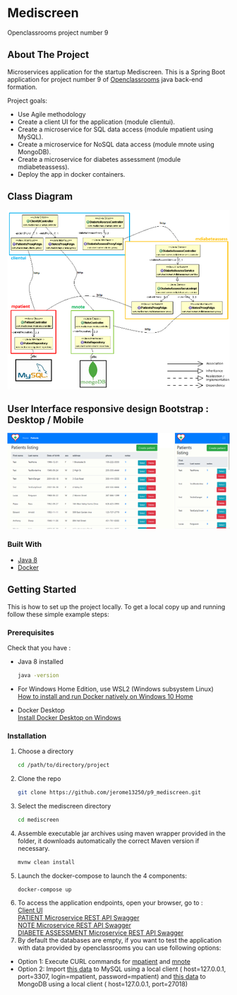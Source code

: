 # Mediscreen
Openclassrooms project number 9

<!-- ABOUT THE PROJECT -->
## About The Project

Microservices application for the startup Mediscreen. This is a Spring Boot application for project number 9 of [Openclassrooms](https://openclassrooms.com/) java back-end formation.

Project goals:
* Use Agile methodology
* Create a client UI for the application (module clientui).
* Create a microservice for SQL data access (module mpatient using MySQL).
* Create a microservice for NoSQL data access (module mnote using MongoDB).
* Create a microservice for diabetes assessment (module mdiabeteassess).
* Deploy the app in docker containers.

## Class Diagram
![UML-class-diagram](https://raw.githubusercontent.com/jerome13250/p9_mediscreen/master/readme_img/Mediscreen_ClassDiagram.png)

## User Interface responsive design Bootstrap : Desktop / Mobile
![Bootstrap responsive design](https://raw.githubusercontent.com/jerome13250/p9_mediscreen/master/readme_img/bootstrap_responsive.png)

### Built With

* [Java 8](https://adoptopenjdk.net/)
* [Docker](https://docs.docker.com/)

<!-- GETTING STARTED -->
## Getting Started

This is how to set up the project locally.
To get a local copy up and running follow these simple example steps:

### Prerequisites

Check that you have : 
* Java 8 installed
  ```sh
  java -version
  ```
* For Windows Home Edition, use WSL2 (Windows subsystem Linux)  
  [How to install and run Docker natively on Windows 10 Home](https://www.padok.fr/en/blog/docker-windows-10)

* Docker Desktop  
  [Install Docker Desktop on Windows](https://docs.docker.com/desktop/windows/install/)
  

### Installation

1. Choose a directory
   ```sh
   cd /path/to/directory/project
   ```
2. Clone the repo
   ```sh
   git clone https://github.com/jerome13250/p9_mediscreen.git
   ```
3. Select the mediscreen directory
   ```sh
   cd mediscreen
   ```
4. Assemble executable jar archives using maven wrapper provided in the folder, it downloads automatically the correct Maven version if necessary.
   ```sh
   mvnw clean install
   ```
5. Launch the docker-compose to launch the 4 components:
   ```sh
   docker-compose up
   ```
6. To access the application endpoints, open your browser, go to :  
	[Client UI](http://localhost:8080/)  
	[PATIENT Microservice REST API Swagger](http://localhost:8081/swagger-ui/#/)  
	[NOTE Microservice REST API Swagger](http://localhost:8082/swagger-ui/#/)  
	[DIABETE ASSESSMENT Microservice REST API Swagger](http://localhost:8083/swagger-ui/#/)  
7.	By default the databases are empty, if you want to test the application with data provided by openclassrooms you can use following options:
* Option 1: Execute CURL commands for [mpatient](https://github.com/jerome13250/p9_mediscreen/blob/master/mpatient/data/curl/curl_sprint1.txt) and [mnote](https://github.com/jerome13250/p9_mediscreen/blob/master/mnote/data/curl/curl_sprint2.txt)
* Option 2: Import [this data](https://github.com/jerome13250/p9_mediscreen/blob/master/mpatient/data/sql/MySQL_mediscreen_all_sprints.sql) to MySQL using a local client ( host=127.0.0.1, port=3307, login=mpatient, password=mpatient) and [this data](https://github.com/jerome13250/p9_mediscreen/blob/master/mnote/data/js/Mongodb_data_all_sprints.js) to MongoDB using a local client ( host=127.0.0.1, port=27018)

